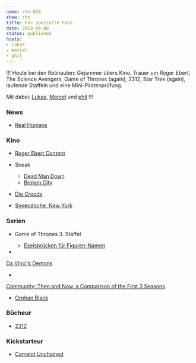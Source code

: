 ```yaml
---
name: rtn-018
show: rtn
title: Für spezielle Fans
date: 2013-04-08
status: published
hosts:
- lukas
- marcel
- phil
---
```

!!!
Heute bei den Retinauten: Gejammer übers Kino, Trauer um Roger Ebert, The Science Avengers, Game of Thrones (again), 2312, Star Trek (again), laufende Staffeln und eine Mini-Pilotenprüfung.

Mit dabei: [Lukas](https://twitter.com/blubser), [Marcel](https://twitter.com/xartas) und [phil](https://twitter.com/philgrooves)
!!!

### News

- [Real Humans](http://www.arte.tv/de/programm/244,broadcastingNum=1509452,day=6,week=14,year=2013.html?fromRSS=true)

### Kino

- [Roger Ebert Content](http://www.suntimes.com/17320958-761/roger-ebert-dead-at-70-after-battle-with-cancer.html)
- Sneak
  - [Dead Man Down](http://www.imdb.com/title/tt2101341/)
  - [Broken City](http://www.imdb.com/title/tt1235522)

- [Die Croods](http://www.imdb.com/title/tt0481499/)
- [Synecdoche, New York](http://www.imdb.com/title/tt0383028)

### Serien

- Game of Thrones 3. Staffel
  - [Eselsbrücken für Figuren-Namen](http://www.vulture.com/2013/04/our-handy-game-of-thrones-weird-name-mnemonics.html)

-

[Da Vinci's Demons](https://www.youtube.com/watch?v=vgg9nnALFGA)

-

[Community: Then and Now, a Comparison of the First 3 Seasons](http://www.youtube.com/watch?v=CovKAyx6MQM)

- [Orphan Black](http://www.imdb.com/title/tt2234222/)

### Bücheur

- [2312](http://www.amazon.de/2312-Roman-Kim-Stanley-Robinson/dp/3453314352?tag=retinacast04-21)

### Kickstarteur

- [Camelot Unchained](http://www.kickstarter.com/projects/13861848/camelot-unchained)

